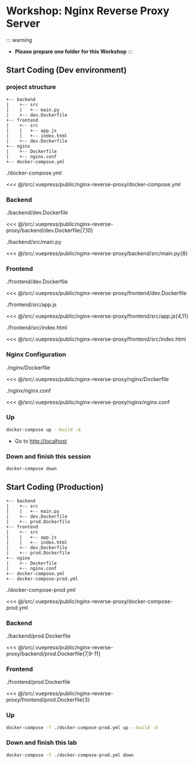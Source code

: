 # Workshop: Nginx Reverse Proxy Server

::: warning
- **Please prepare one folder for this Workshop**
:::


## Start Coding (Dev environment)

### project structure
```
+-- backend
|    +-- src 
|    |   +-- main.py
|    +-- dev.Dockerfile
+-- frontend
|    +-- src 
|    |   +-- app.js
|    |   +-- index.html
|    +-- dev.Dockerfile
+-- nginx
|    +-- Dockerfile 
|    +-- nginx.conf
+-- docker-compose.yml
```

./docker-compose.yml

<<< @/src/.vuepress/public/nginx-reverse-proxy/docker-compose.yml

### Backend

./backend/dev.Dockerfile

<<< @/src/.vuepress/public/nginx-reverse-proxy/backend/dev.Dockerfile{7,10}

./backend/src/main.py

<<< @/src/.vuepress/public/nginx-reverse-proxy/backend/src/main.py{8}

### Frontend

./frontend/dev.Dockerfile

<<< @/src/.vuepress/public/nginx-reverse-proxy/frontend/dev.Dockerfile

./frontend/src/app.js

<<< @/src/.vuepress/public/nginx-reverse-proxy/frontend/src/app.js{4,11}

./frontend/src/index.html

<<< @/src/.vuepress/public/nginx-reverse-proxy/frontend/src/index.html


### Nginx Configuration

./nginx/Dockerfile

<<< @/src/.vuepress/public/nginx-reverse-proxy/nginx/Dockerfile

./nginx/nginx.conf

<<< @/src/.vuepress/public/nginx-reverse-proxy/nginx/nginx.conf


### Up

```sh
docker-compose up --build -d
```

- Go to [http://localhost](http://localhost)


### Down and finish this session

```sh
docker-compose down
```

## Start Coding (Production)

```{5,11,16}
+-- backend
|    +-- src 
|    |   +-- main.py
|    +-- dev.Dockerfile
|    +-- prod.Dockerfile
+-- frontend
|    +-- src 
|    |   +-- app.js
|    |   +-- index.html
|    +-- dev.Dockerfile
|    +-- prod.Dockerfile
+-- nginx
|    +-- Dockerfile 
|    +-- nginx.conf
+-- docker-compose.yml
+-- docker-compose-prod.yml
```

./docker-compose-prod.yml

<<< @/src/.vuepress/public/nginx-reverse-proxy/docker-compose-prod.yml

### Backend

./backend/prod.Dockerfile

<<< @/src/.vuepress/public/nginx-reverse-proxy/backend/prod.Dockerfile{7,9-11}

### Frontend

./frontend/prod.Dockerfile

<<< @/src/.vuepress/public/nginx-reverse-proxy/frontend/prod.Dockerfile{3}

### Up

```sh
docker-compose -f ./docker-compose-prod.yml up --build -d
```

### Down and finish this lab

```sh
docker-compose -f ./docker-compose-prod.yml down
```




